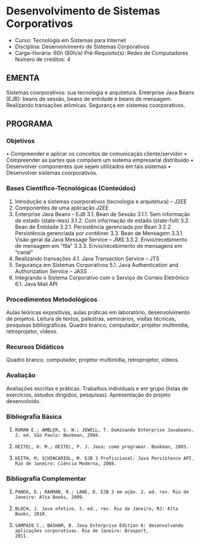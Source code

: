 # Desenvolvimento de Sistemas Corporativos 

* Curso: Tecnologia em Sistemas para Internet
* Disciplina: Desenvolvimento de Sistemas Corporativos                                
* Carga-Horária: 60h (80h/a)
    Pré-Requisito(s): Redes de Computadores                                               Número de créditos: 4

## EMENTA

Sistemas coorporativos: sua tecnologia e arquitetura. Enterprise Java Beans (EJB): beans de sessão, beans de entidade e
beans de mensagem. Realizando transações atômicas. Segurança em sistemas coorporativos.

## PROGRAMA
### Objetivos
•      Compreender e aplicar os conceitos de comunicação cliente/servidor
•      Compreender as partes que compõem um sistema empresarial distribuído
•      Desenvolver componentes que sejam utilizados em tais sistemas
•      Desenvolver sistemas coorporativos.

### Bases Científico-Tecnológicas (Conteúdos)

1. Introdução a sistemas coorporativos (tecnologia e arquitetura) – J2EE
2. Componentes de uma aplicação J2EE
3. Enterprise Java Beans – EJB
      3.1. Bean de Sessão
          3.1.1. Sem informação de estado (state-less)
          3.1.2. Com informação de estado (state-full)
      3.2. Bean de Entidade
          3.2.1. Persistência gerenciada por Bean
          3.2.2. Persistência gerenciada por contêiner
      3.3. Bean de Mensagem
          3.3.1. Visão geral da Java Message Service – JMS
          3.3.2. Envio/recebimento de mensagem em “fila”
          3.3.3. Envio/recebimento de mensagens em “canal”
4. Realizando transações
      4.1. Java Transaction Service – JTS
5. Segurança em Sistemas Corporativos
      5.1. Java Authentication and Authorization Service – JASS
6. Integrando o Sistema Corporativo com o Serviço de Correio Eletrônico
      6.1. Java Mail API

### Procedimentos Metodológicos

Aulas teóricas expositivas, aulas práticas em laboratório, desenvolvimento de projetos.
Leitura de textos, palestras, seminários, visitas técnicas, pesquisas bibliográficas.
Quadro branco, computador, projetor multimídia, retroprojetor, vídeos.

### Recursos Didáticos

Quadro branco, computador, projetor multimídia, retroprojetor, vídeos.

### Avaliação

Avaliações escritas e práticas.
Trabalhos individuais e em grupo (listas de exercícios, estudos dirigidos, pesquisas).
Apresentação do projeto desenvolvido.

### Bibliografia Básica
1.     ROMAN E.; AMBLER, S. W.; JEWELL, T. Dominando Enterprise Javabeans. 2. ed. São Paulo: Bookman, 2004.
2.     DEITEL, H. M.; DEITEL, P. J. Java: como programar. Bookman, 2003.
3.     KEITH, M; SCHINCARIOL, M. EJB 3 Profissional: Java Persistence API. Rio de Janeiro: Ciência Moderna, 2008.

### Bibliografia Complementar
1.     PANDA, D.; RAHMAN, R.; LANE, D. EJB 3 em ação. 2. ed. rev. Rio de Janeiro: Alta Books, 2009.
2.     BLOCH, J. Java efetivo. 3. ed., rev. Rio de Janeiro, RJ: Alta Books, 2010.
3.     SAMPAIO C.; BASHAM, B. Java Enterprise Edition 6: desenvolvendo aplicações corporativas. Rio de Janeiro: Brasport,
       2011.